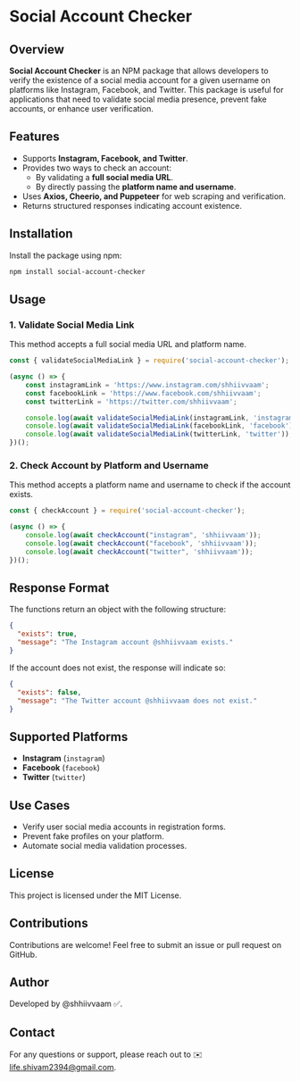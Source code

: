 # Social Account Checker

## Overview

**Social Account Checker** is an NPM package that allows developers to verify the existence of a social media account for a given username on platforms like Instagram, Facebook, and Twitter. This package is useful for applications that need to validate social media presence, prevent fake accounts, or enhance user verification.

## Features
- Supports **Instagram, Facebook, and Twitter**.
- Provides two ways to check an account:
  - By validating a **full social media URL**.
  - By directly passing the **platform name and username**.
- Uses **Axios, Cheerio, and Puppeteer** for web scraping and verification.
- Returns structured responses indicating account existence.

## Installation

Install the package using npm:
```sh
npm install social-account-checker
```

## Usage

### 1. Validate Social Media Link

This method accepts a full social media URL and platform name.

```javascript
const { validateSocialMediaLink } = require('social-account-checker');

(async () => {
    const instagramLink = 'https://www.instagram.com/shhiivvaam';
    const facebookLink = 'https://www.facebook.com/shhiivvaam';
    const twitterLink = 'https://twitter.com/shhiivvaam';

    console.log(await validateSocialMediaLink(instagramLink, 'instagram'));
    console.log(await validateSocialMediaLink(facebookLink, 'facebook'));
    console.log(await validateSocialMediaLink(twitterLink, 'twitter'));
})();
```

### 2. Check Account by Platform and Username

This method accepts a platform name and username to check if the account exists.

```javascript
const { checkAccount } = require('social-account-checker');

(async () => {
    console.log(await checkAccount("instagram", 'shhiivvaam'));
    console.log(await checkAccount("facebook", 'shhiivvaam'));
    console.log(await checkAccount("twitter", 'shhiivvaam'));
})();
```

## Response Format
The functions return an object with the following structure:
```json
{
  "exists": true,
  "message": "The Instagram account @shhiivvaam exists."
}
```
If the account does not exist, the response will indicate so:
```json
{
  "exists": false,
  "message": "The Twitter account @shhiivvaam does not exist."
}
```

## Supported Platforms
- **Instagram** (`instagram`)
- **Facebook** (`facebook`)
- **Twitter** (`twitter`)

## Use Cases
- Verify user social media accounts in registration forms.
- Prevent fake profiles on your platform.
- Automate social media validation processes.

## License
This project is licensed under the MIT License.

## Contributions
Contributions are welcome! Feel free to submit an issue or pull request on GitHub.

## Author
Developed by @shhiivvaam ✅.

## Contact
For any questions or support, please reach out to ✉️ life.shivam2394@gmail.com.
